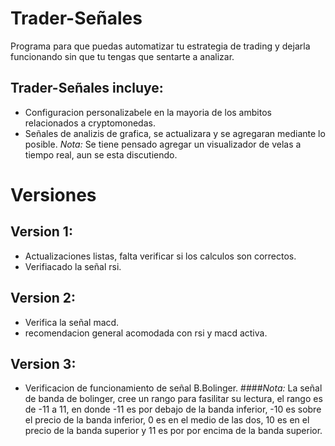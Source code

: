 # Trader-Señales
Programa para que puedas automatizar tu estrategia de trading y dejarla funcionando sin que tu tengas que sentarte a analizar. 
## Trader-Señales incluye:
* Configuracion personalizabele en la mayoria de los ambitos relacionados a cryptomonedas.
* Señales de analizis de grafica, se actualizara y se agregaran mediante lo posible.
  *Nota:* Se tiene pensado agregar un visualizador de velas a tiempo real, aun se esta discutiendo.
# Versiones
## Version 1: 
* Actualizaciones listas, falta verificar si los calculos son correctos.
* Verifiacado la señal rsi.
## Version 2: 
* Verifica la señal macd.
* recomendacion general acomodada con rsi y macd activa.
## Version 3:
* Verificacion de funcionamiento de señal B.Bolinger.
####*Nota:* La señal de banda de bolinger, cree un rango para fasilitar su lectura, el rango es de -11 a 11, en donde -11 es por debajo de la banda inferior, -10 es sobre el precio de la banda inferior, 0 es en el medio de las dos, 10 es en el precio de la banda superior y 11 es por por encima de la banda superior.
  
